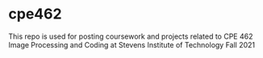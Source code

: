 # cpe462
This repo is used for posting coursework and projects related to CPE 462 Image Processing and Coding at Stevens Institute of Technology Fall 2021
